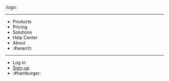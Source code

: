 :logo:

---

- Products
- Pricing
- Solutions
- Help Center
- About
- :#search:

---

- Log in
- [Sign-up](https://newrelic.com/signup)
- :#hamburger: